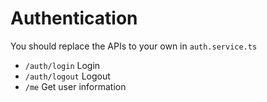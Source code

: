# Authentication

You should replace the APIs to your own in `auth.service.ts`

- `/auth/login` Login
- `/auth/logout` Logout
- `/me` Get user information
